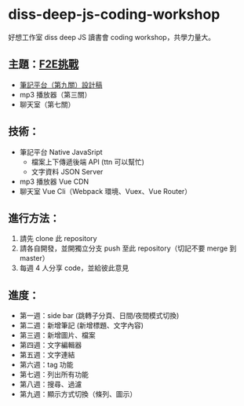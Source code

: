 # diss-deep-js-coding-workshop
好想工作室 diss deep JS 讀書會 coding workshop，共學力量大。

## 主題：[F2E挑戰](https://challenge.thef2e.com/works?orderBy=created_at&sort=desc&stage=1)
- [筆記平台（第九關）設計稿](https://xd.adobe.com/spec/74e00c80-c920-40d4-6df1-17d7b941243d-02d1/grid)
- mp3 播放器（第三關）
- 聊天室（第七關）
  
## 技術：
- 筆記平台 Native JavaSript
  - 檔案上下傳遞後端 API (ttn 可以幫忙)
  - 文字資料 JSON Server
- mp3 播放器 Vue CDN
- 聊天室 Vue Cli（Webpack 環境、Vuex、Vue Router）

## 進行方法：
1. 請先 clone 此 repository
2. 請各自開發，並開獨立分支 push 至此 repository（切記不要 merge 到 master）
3. 每週 4 人分享 code，並給彼此意見

## 進度：
- 第一週：side bar (跳轉子分頁、日間/夜間模式切換)
- 第二週：新增筆記 (新增標題、文字內容)
- 第三週：新增圖片、檔案
- 第四週：文字編輯器
- 第五週：文字連結
- 第六週：tag 功能
- 第七週：列出所有功能
- 第八週：搜尋、過濾
- 第九週：顯示方式切換（條列、圖示）

